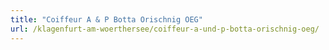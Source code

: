 ```yaml
---
title: "Coiffeur A & P Botta Orischnig OEG"
url: /klagenfurt-am-woerthersee/coiffeur-a-und-p-botta-orischnig-oeg/
---
```

